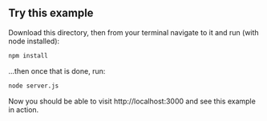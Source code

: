 ## Try this example

Download this directory, then from your terminal navigate to it and run (with node installed):

```bash
npm install
```

...then once that is done, run:

```bash
node server.js
```

Now you should be able to visit http://localhost:3000 and see this example in action.
